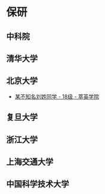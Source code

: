 # 保研

## 中科院

## 清华大学

## 北京大学
- [某不知名刘姓同学 - 18级 - 萃英学院](./general/刘同学.md)

## 复旦大学

## 浙江大学

## 上海交通大学

## 中国科学技术大学